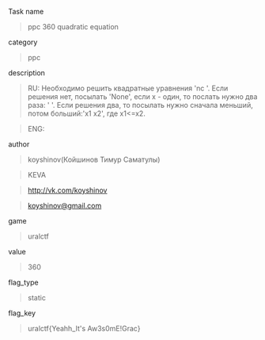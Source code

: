 Task name
> ppc 360 quadratic equation

category
> ppc

description
> RU: Необходимо решить квадратные уравнения 'nc <ip> <port>'. Если решения нет, посылать 'None', если x - один, то послать нужно два раза: '<x> <x>'. Если решения два, то поcылать нужно сначала меньший, потом больший:'x1 x2', где x1<=x2.

> ENG: 

author
> koyshinov(Койшинов Тимур Саматулы)

> KEVA

> http://vk.com/koyshinov

> koyshinov@gmail.com

game
> uralctf

value
> 360

flag_type
> static

flag_key
> uralctf{Yeahh_It's Aw3s0mE!Grac}

